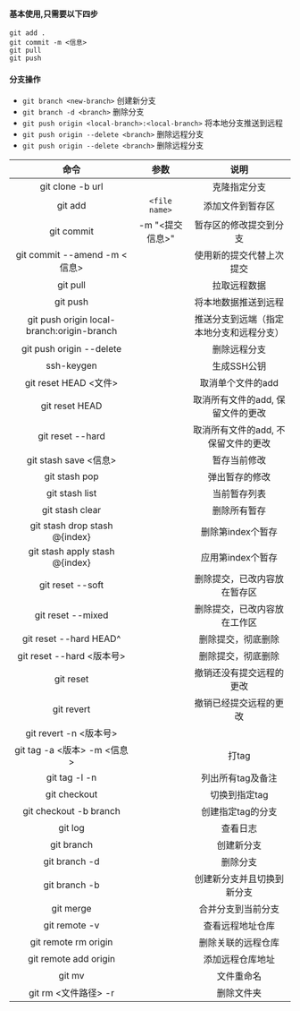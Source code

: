 #### 基本使用,只需要以下四步
```
git add .
git commit -m <信息>
git pull
git push
```
#### 分支操作
- `git branch <new-branch>`  创建新分支
- `git branch -d <branch>`  删除分支
- `git push origin <local-branch>:<local-branch>`  将本地分支推送到远程
- `git push origin --delete <branch>`  删除远程分支
- `git push origin --delete <branch>`  删除远程分支




命令|参数|说明
:-:|:-:|:-:
git clone -b <branch> url || 克隆指定分支
git add|`<file name>`|添加文件到暂存区
git commit|-m "<提交信息>"|暂存区的修改提交到分支
git commit --amend -m <信息>||使用新的提交代替上次提交
git pull|  |拉取远程数据
git push|  |将本地数据推送到远程
git push origin local-branch:origin-branch ||推送分支到远端（指定本地分支和远程分支）
git push origin --delete <branch> || 删除远程分支
ssh-keygen|| 生成SSH公钥 
git reset HEAD <文件> | | 取消单个文件的add
git reset HEAD | | 取消所有文件的add, 保留文件的更改
git reset --hard | | 取消所有文件的add, 不保留文件的更改
git stash save <信息>| | 暂存当前修改
git stash pop | | 弹出暂存的修改
git stash list | | 当前暂存列表
git stash clear | | 删除所有暂存
git stash drop stash @{index} | | 删除第index个暂存
git stash apply stash @{index} | | 应用第index个暂存
git reset --soft || 删除提交，已改内容放在暂存区
git reset --mixed || 删除提交，已改内容放在工作区
git reset --hard HEAD^ || 删除提交，彻底删除
git reset --hard <版本号> || 删除提交，彻底删除
git reset || 撤销还没有提交远程的更改
git revert || 撤销已经提交远程的更改
git revert -n <版本号> || 
git tag -a <版本> -m <信息> || 打tag
git tag -l -n || 列出所有tag及备注
git checkout <tag> || 切换到指定tag
git checkout -b branch <tag> ||创建指定tag的分支
git log || 查看日志
git branch <new-branch> ||创建新分支
git branch -d <branch> ||删除分支
git branch -b <new-branch> ||创建新分支并且切换到新分支
git merge <branch> || 合并分支到当前分支
git remote -v || 查看远程地址仓库
git remote rm origin ||删除关联的远程仓库
git remote add origin <url> || 添加远程仓库地址
git mv <old> <new> || 文件重命名
git rm <文件路径> -r || 删除文件夹


 